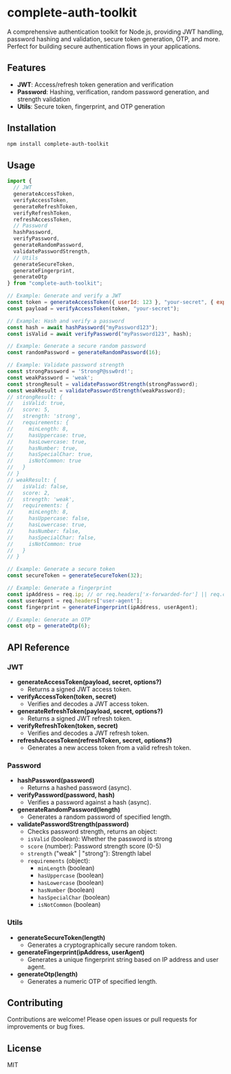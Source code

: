 # complete-auth-toolkit

A comprehensive authentication toolkit for Node.js, providing JWT handling, password hashing and validation, secure token generation, OTP, and more. Perfect for building secure authentication flows in your applications.

## Features

- **JWT**: Access/refresh token generation and verification
- **Password**: Hashing, verification, random password generation, and strength validation
- **Utils**: Secure token, fingerprint, and OTP generation

## Installation

```bash
npm install complete-auth-toolkit
```

## Usage

```js
import {
  // JWT
  generateAccessToken,
  verifyAccessToken,
  generateRefreshToken,
  verifyRefreshToken,
  refreshAccessToken,
  // Password
  hashPassword,
  verifyPassword,
  generateRandomPassword,
  validatePasswordStrength,
  // Utils
  generateSecureToken,
  generateFingerprint,
  generateOtp
} from "complete-auth-toolkit";

// Example: Generate and verify a JWT
const token = generateAccessToken({ userId: 123 }, "your-secret", { expiresIn: "1h" });
const payload = verifyAccessToken(token, "your-secret");

// Example: Hash and verify a password
const hash = await hashPassword("myPassword123");
const isValid = await verifyPassword("myPassword123", hash);

// Example: Generate a secure random password
const randomPassword = generateRandomPassword(16);

// Example: Validate password strength
const strongPassword = 'StrongP@ssw0rd!';
const weakPassword = 'weak';
const strongResult = validatePasswordStrength(strongPassword);
const weakResult = validatePasswordStrength(weakPassword);
// strongResult: {
//   isValid: true,
//   score: 5,
//   strength: 'strong',
//   requirements: {
//     minLength: 8,
//     hasUppercase: true,
//     hasLowercase: true,
//     hasNumber: true,
//     hasSpecialChar: true,
//     isNotCommon: true
//   }
// }
// weakResult: {
//   isValid: false,
//   score: 2,
//   strength: 'weak',
//   requirements: {
//     minLength: 8,
//     hasUppercase: false,
//     hasLowercase: true,
//     hasNumber: false,
//     hasSpecialChar: false,
//     isNotCommon: true
//   }
// }

// Example: Generate a secure token
const secureToken = generateSecureToken(32);

// Example: Generate a fingerprint
const ipAddress = req.ip; // or req.headers['x-forwarded-for'] || req.connection.remoteAddress
const userAgent = req.headers['user-agent'];
const fingerprint = generateFingerprint(ipAddress, userAgent);

// Example: Generate an OTP
const otp = generateOtp(6);
```

## API Reference

### JWT

- **generateAccessToken(payload, secret, options?)**
  - Returns a signed JWT access token.
- **verifyAccessToken(token, secret)**
  - Verifies and decodes a JWT access token.
- **generateRefreshToken(payload, secret, options?)**
  - Returns a signed JWT refresh token.
- **verifyRefreshToken(token, secret)**
  - Verifies and decodes a JWT refresh token.
- **refreshAccessToken(refreshToken, secret, options?)**
  - Generates a new access token from a valid refresh token.

### Password

- **hashPassword(password)**
  - Returns a hashed password (async).
- **verifyPassword(password, hash)**
  - Verifies a password against a hash (async).
- **generateRandomPassword(length)**
  - Generates a random password of specified length.
- **validatePasswordStrength(password)**
  - Checks password strength, returns an object:
  - `isValid` (boolean): Whether the password is strong
  - `score` (number): Password strength score (0-5)
  - `strength` ("weak" | "strong"): Strength label
  - `requirements` (object):
    - `minLength` (boolean)
    - `hasUppercase` (boolean)
    - `hasLowercase` (boolean)
    - `hasNumber` (boolean)
    - `hasSpecialChar` (boolean)
    - `isNotCommon` (boolean)

### Utils

- **generateSecureToken(length)**
  - Generates a cryptographically secure random token.
- **generateFingerprint(ipAddress, userAgent)**
  - Generates a unique fingerprint string based on IP address and user agent.
- **generateOtp(length)**
  - Generates a numeric OTP of specified length.

## Contributing

Contributions are welcome! Please open issues or pull requests for improvements or bug fixes.

## License

MIT 